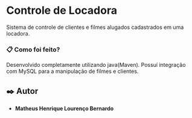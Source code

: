 # Controle de Locadora

Sistema de controle de clientes e filmes alugados cadastrados em uma locadora.

### 📋 Como foi feito?
Desenvolvido completamente utilizando java(Maven).
Possuí integração com MySQL para a manipulação de filmes e clientes.

## ✒️ Autor

* **Matheus Henrique Lourenço Bernardo**  